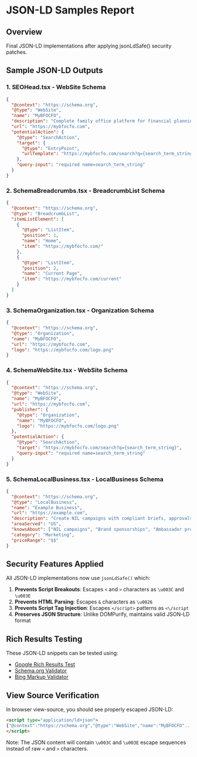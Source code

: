 # JSON-LD Samples Report

## Overview
Final JSON-LD implementations after applying jsonLdSafe() security patches.

## Sample JSON-LD Outputs

### 1. SEOHead.tsx - WebSite Schema
```json
{
  "@context": "https://schema.org",
  "@type": "WebSite",
  "name": "MyBFOCFO",
  "description": "Complete family office platform for financial planning, compliance, and wealth management",
  "url": "https://mybfocfo.com",
  "potentialAction": {
    "@type": "SearchAction",
    "target": {
      "@type": "EntryPoint",
      "urlTemplate": "https://mybfocfo.com/search?q={search_term_string}"
    },
    "query-input": "required name=search_term_string"
  }
}
```

### 2. SchemaBreadcrumbs.tsx - BreadcrumbList Schema
```json
{
  "@context": "https://schema.org",
  "@type": "BreadcrumbList",
  "itemListElement": [
    {
      "@type": "ListItem",
      "position": 1,
      "name": "Home",
      "item": "https://mybfocfo.com/"
    },
    {
      "@type": "ListItem", 
      "position": 2,
      "name": "Current Page",
      "item": "https://mybfocfo.com/current"
    }
  ]
}
```

### 3. SchemaOrganization.tsx - Organization Schema
```json
{
  "@context": "https://schema.org",
  "@type": "Organization",
  "name": "MyBFOCFO",
  "url": "https://mybfocfo.com",
  "logo": "https://mybfocfo.com/logo.png"
}
```

### 4. SchemaWebSite.tsx - WebSite Schema
```json
{
  "@context": "https://schema.org",
  "@type": "WebSite",
  "name": "MyBFOCFO",
  "url": "https://mybfocfo.com",
  "publisher": {
    "@type": "Organization",
    "name": "MyBFOCFO",
    "logo": "https://mybfocfo.com/logo.png"
  },
  "potentialAction": {
    "@type": "SearchAction",
    "target": "https://mybfocfo.com/search?q={search_term_string}",
    "query-input": "required name=search_term_string"
  }
}
```

### 5. SchemaLocalBusiness.tsx - LocalBusiness Schema
```json
{
  "@context": "https://schema.org",
  "@type": "LocalBusiness",
  "name": "Example Business",
  "url": "https://example.com",
  "description": "Create NIL campaigns with compliant briefs, approvals and payments in one place.",
  "areaServed": "US",
  "knowsAbout": ["NIL campaigns", "Brand sponsorships", "Ambassador programs", "Local events"],
  "category": "Marketing",
  "priceRange": "$$"
}
```

## Security Features Applied

All JSON-LD implementations now use `jsonLdSafe()` which:

1. **Prevents Script Breakouts**: Escapes `<` and `>` characters as `\u003C` and `\u003E`
2. **Prevents HTML Parsing**: Escapes `&` characters as `\u0026`  
3. **Prevents Script Tag Injection**: Escapes `</script>` patterns as `<\/script`
4. **Preserves JSON Structure**: Unlike DOMPurify, maintains valid JSON-LD format

## Rich Results Testing

These JSON-LD snippets can be tested using:
- [Google Rich Results Test](https://search.google.com/test/rich-results)
- [Schema.org Validator](https://validator.schema.org/)
- [Bing Markup Validator](https://www.bing.com/toolbox/markup-validator)

## View Source Verification

In browser view-source, you should see properly escaped JSON-LD:
```html
<script type="application/ld+json">
{"@context":"https://schema.org","@type":"WebSite","name":"MyBFOCFO"...}
</script>
```

Note: The JSON content will contain `\u003C` and `\u003E` escape sequences instead of raw `<` and `>` characters.
